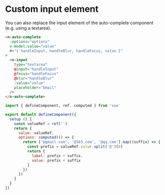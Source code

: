 # Custom input element

You can also replace the input element of the auto-complete component (e.g. using a textarea).

```html
<n-auto-complete
  :options="options"
  v-model:value="value"
  #="{ handleInput, handleBlur, handleFocus, value }"
>
  <n-input
    type="textarea"
    @input="handleInput"
    @focus="handleFocus"
    @blur="handleBlur"
    :value="value"
    placeholder="Email"
  />
</n-auto-complete>
```

```js
import { defineComponent, ref, computed } from 'vue'

export default defineComponent({
  setup () {
    const valueRef = ref('')
    return {
      value: valueRef,
      options: computed(() => {
        return ['@gmail.com', '@163.com', '@qq.com'].map((suffix) => {
          const prefix = valueRef.value.split('@')[0]
          return {
            label: prefix + suffix,
            value: prefix + suffix
          }
        })
      })
    }
  }
})
```
